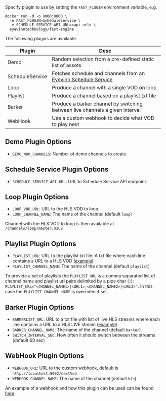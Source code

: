 Specify plugin to use by setting the `FAST_PLUGIN` environment variable, e.g.

```
docker run -d -p 8000:8000 \
  -e FAST_PLUGIN=ScheduleService \
  -e SCHEDULE_SERVICE_API_URL=<api-url> \
  eyevinntechnology/fast-engine
```

The following plugins are available.

| Plugin          | Desc                                                                                                          |
| --------------- | ------------------------------------------------------------------------------------------------------------- |
| Demo            | Random selection from a pre-defined static list of assets                                                     |
| ScheduleService | Fetches schedule and channels from an [Eyevinn Schedule Service](https://github.com/Eyevinn/schedule-service) |
| Loop            | Produce a channel with a single VOD on loop                                                                   |
| Playlist        | Produce a channel based on a playlist txt file                                                                |
| Barker          | Produce a barker channel by switching between live channels a given interval                                  |
| WebHook         | Use a custom webhook to decide what VOD to play next                                                          |

## Demo Plugin Options

- `DEMO_NUM_CHANNELS`: Number of demo channels to create.

## Schedule Service Plugin Options

- `SCHEDULE_SERVICE_API_URL`: URL to Schedule Service API endpoint.

## Loop Plugin Options

- `LOOP_VOD_URL`: URL to the HLS VOD to loop.
- `LOOP_CHANNEL_NAME`: The name of the channel (default `loop`)

Channel with the HLS VOD to loop is then available at `/channels/loop/master.m3u8`

## Playlist Plugin Options

- `PLAYLIST_URL`: URL to the playlist txt file. A txt file where each line contains a URL to a HLS VOD ([example](https://testcontent.eyevinn.technology/fast/fast-playlist.txt))
- `PLAYLIST_CHANNEL_NAME`: The name of the channel (default `playlist`)

To provide a set of playlists the `PLAYLIST_URL` is a comma separated list of channel name and playlist url pairs delimited by a pipe char (`|`): `PLAYLIST_URL="<CHANNEL_NAME1>|<URL1>,<CHANNEL_NAME2>|<URL2>"`. In this case the `PLAYLIST_CHANNEL_NAME` is overriden if set.

## Barker Plugin Options

- `BARKERLIST_URL`: URL to a txt file with list of live HLS streams where each line contains a URL to a HLS LIVE stream ([example](https://testcontent.eyevinn.technology/fast/barkertest.txt))
- `BARKER_CHANNEL_NAME`: The name of the channel (default `barker`)
- `SWITCH_INTERVAL_SEC`: How often it should switch between the streams (default 60 sec)

## WebHook Plugin Options

- `WEBHOOK_URL`: URL to the custom webhook, default is `http://localhost:8002/nextVod`
- `WEBHOOK_CHANNEL_NAME`: The name of the channel (default `hls`)

An example of a webhook and how this plugin can be used can be found [here](plugins/webhook.md).
